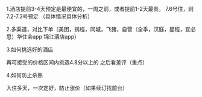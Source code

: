 1.酒店提前3-4天预定是最便宜的，一周之前，或者提前1-2天最贵。 7.6号住，则7.2-7.3号预定 （具体情况具体分析）

2.多渠道，对比下单（美团，携程，同城，飞猪，自营（全季，汉庭，星程，宜必思）华住会app 锦江酒店app）

3.如何挑选好的酒店

再可接受的价格区间内挑选4.8分以上的 之后看差评（重点）

4.如何防止杀熟

入住多天，一次定好，防止涨价（如果续订找前台）